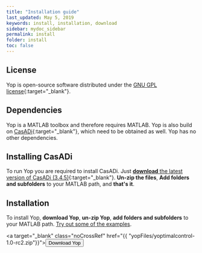 ```yaml
---
title: "Installation guide"
last_updated: May 5, 2019
keywords: install, installation, download
sidebar: mydoc_sidebar
permalink: install
folder: install
toc: false
---
```


## License
Yop is open-source software distributed under the [GNU GPL license](https://www.gnu.org/licenses/gpl-3.0.en.html){:target="_blank"}.

## Dependencies
Yop is a MATLAB toolbox and therefore requires MATLAB. Yop is also build on [CasADi](https://web.casadi.org/){:target="_blank"}, which need to be obtained as well. Yop has no other dependencies.

## Installing CasADi
To run Yop you are required to install CasADi. Just [**download** the latest version of CasADi (3.4.5)](https://web.casadi.org/get/){:target="_blank"}. **Un-zip the files**, **Add folders and subfolders** to your MATLAB path, and **that's it**.

## Installation
To install Yop, **download Yop**, **un-zip Yop**, **add folders and subfolders** to your MATLAB path. [Try out some of the examples](examples).

<a target="\_blank" class="noCrossRef" href="{{ "yopFiles/yoptimalcontrol-1.0-rc2.zip"}}"><button type="button" class="btn btn-default" aria-label="Left Align"><span class="glyphicon glyphicon-download-alt" aria-hidden="true"></span> Download Yop </button></a>
